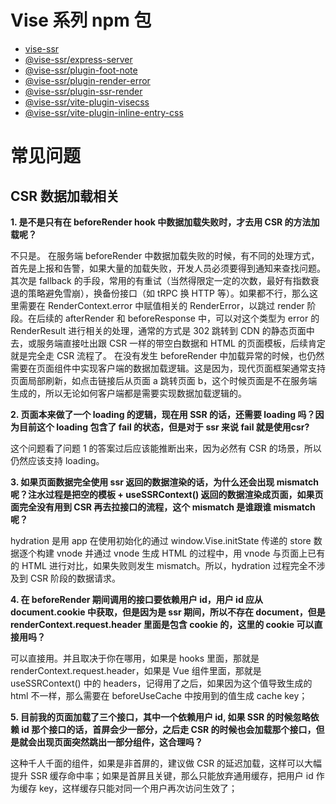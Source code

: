 # Vise 系列 npm 包
- [vise-ssr](https://www.npmjs.com/package/vise-ssr)
- [@vise-ssr/express-server](https://www.npmjs.com/package/@vise-ssr/express-server)
- [@vise-ssr/plugin-foot-note](https://www.npmjs.com/package/@vise-ssr/plugin-foot-note)
- [@vise-ssr/plugin-render-error](https://www.npmjs.com/package/@vise-ssr/plugin-render-error)
- [@vise-ssr/plugin-ssr-render](https://www.npmjs.com/package/@vise-ssr/plugin-ssr-render)
- [@vise-ssr/vite-plugin-visecss](https://www.npmjs.com/package/@vise-ssr/vite-plugin-visecss)
- [@vise-ssr/vite-plugin-inline-entry-css](https://www.npmjs.com/package/@vise-ssr/vite-plugin-inline-entry-css)
# 常见问题
## CSR 数据加载相关
__1. 是不是只有在 beforeRender hook 中数据加载失败时，才去用 CSR 的方法加载呢？__

不只是。
在服务端 beforeRender 中数据加载失败的时候，有不同的处理方式，首先是上报和告警，如果大量的加载失败，开发人员必须要得到通知来查找问题。其次是 fallback 的手段，常用的有重试（当然得限定一定的次数，最好有指数衰退的策略避免雪崩），换备份接口（如 tRPC 换 HTTP 等）。如果都不行，那么这里需要在 RenderContext.error 中赋值相关的 RenderError，以跳过 render 阶段。在后续的 afterRender 和 beforeResponse 中，可以对这个类型为 error 的 RenderResult 进行相关的处理，通常的方式是 302 跳转到 CDN 的静态页面中去，或服务端直接吐出跟 CSR 一样的带空白数据和 HTML 的页面模板，后续肯定就是完全走 CSR 流程了。
在没有发生 beforeRender 中加载异常的时候，也仍然需要在页面组件中实现客户端的数据加载逻辑。这是因为，现代页面框架通常支持页面局部刷新，如点击链接后从页面 a 跳转页面 b，这个时候页面是不在服务端生成的，所以无论如何客户端都是需要实现数据加载逻辑的。

__2. 页面本来做了一个 loading 的逻辑，现在用 SSR 的话，还需要 loading 吗？因为目前这个 loading 包含了 fail 的状态，但是对于 ssr 来说 fail 就是使用csr?__

这个问题看了问题 1 的答案过后应该能推断出来，因为必然有 CSR 的场景，所以仍然应该支持 loading。

__3. 如果页面数据完全使用 ssr 返回的数据渲染的话，为什么还会出现 mismatch 呢？注水过程是把空的模板 + useSSRContext() 返回的数据渲染成页面，如果页面完全没有用到 CSR 再去拉接口的流程，这个 mismatch 是谁跟谁 mismatch 呢？__

hydration 是用 app 在使用初始化的通过 window.Vise.initState 传递的 store 数据逐个构建 vnode 并通过 vnode 生成 HTML 的过程中，用 vnode 与页面上已有的 HTML 进行对比，如果失败则发生 mismatch。所以，hydration 过程完全不涉及到 CSR 阶段的数据请求。

__4. 在 beforeRender 期间调用的接口要依赖用户 id，用户 id 应从 document.cookie 中获取，但是因为是 ssr 期间，所以不存在 document，但是 renderContext.request.header 里面是包含 cookie 的，这里的 cookie 可以直接用吗？__

可以直接用。并且取决于你在哪用，如果是 hooks 里面，那就是 renderContext.request.header，如果是 Vue 组件里面，那就是 useSSRContext() 中的 headers，记得用了之后，如果因为这个值导致生成的 html 不一样，那么需要在 beforeUseCache 中按用到的值生成 cache key；

__5. 目前我的页面加载了三个接口，其中一个依赖用户 id, 如果 SSR 的时候忽略依赖 id 那个接口的话，首屏会少一部分，之后走 CSR 的时候也会加载那个接口，但是就会出现页面突然跳出一部分组件，这合理吗？__

 这种千人千面的组件，如果是非首屏的，建议做 CSR 的延迟加载，这样可以大幅提升 SSR 缓存命中率；如果是首屏且关键，那么只能放弃通用缓存，把用户 id 作为缓存 key，这样缓存只能对同一个用户再次访问生效了；
